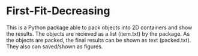 # First-Fit-Decreasing

This is a Python package able to pack objects into 2D containers and show the results.
The objects are recieved as a list (item.txt) by the package.
As the objects are packed, the final results can be shown as text (packed.txt). They also can saved/shown as figures.
